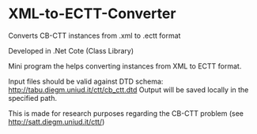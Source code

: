 # XML-to-ECTT-Converter
Converts CB-CTT instances from .xml to .ectt format

Developed in .Net Cote (Class Library)

Mini program the helps converting instances from XML to ECTT format.

Input files should be valid against DTD schema: http://tabu.diegm.uniud.it/ctt/cb_ctt.dtd Output will be saved locally in the specified path.

This is made for research purposes regarding the CB-CTT problem (see http://satt.diegm.uniud.it/ctt/)
